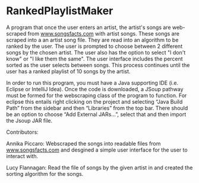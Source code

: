 # RankedPlaylistMaker
A program that once the user enters an artist, the artist's songs are web-scraped from www.songsfacts.com with artist songs. 
These songs are scraped into a an artist song file. They are read into an algorithm to be ranked by the user. 
The user is prompted to choose between 2 different songs by the chosen artist. 
The user also has the option to select "I don't know" or "I like them the same".
The user interface includes the percent sorted as the user selects between songs.
This process continues until the user has a ranked playlist of 10 songs by the artist.

In order to run this program, you must have a Java supporting IDE (i.e. Eclipse or IntelliJ Idea). Once the code is downloaded, a JSoup pathway must be formed for the webscraping class of the program to function. For eclipse this entails right clicking on the project and selecting “Java Build Path” from the sidebar and then “Libraries” from the top bar. There should be an option to choose “Add External JARs…”, select that and then import the Jsoup JAR file. 

Contributors:

Annika Piccaro: 
Webscraped the songs into readable files from www.songsfacts.com and 
desgined a simple user interface for the user to interact with.

Lucy Flannagan: 
Read the file of songs by the given artist in
and created the sorting algorithm for the songs.
